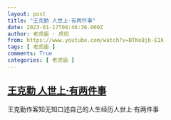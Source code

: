 ```yaml
---
layout: post
title: "王克勤 人世上·有两件事"
date: 2023-01-17T08:46:36.000Z
author: 老虎庙 · 虎侃
from: https://www.youtube.com/watch?v=BTKo8jb-E1k
tags: [ 老虎庙 ]
comments: True
categories: [ 老虎庙 ]
---
```

<!--1673945196000-->
[王克勤 人世上·有两件事](https://www.youtube.com/watch?v=BTKo8jb-E1k)
------

<div>
王克勤作客知无知口述自己的人生经历人世上·有两件事
</div>
